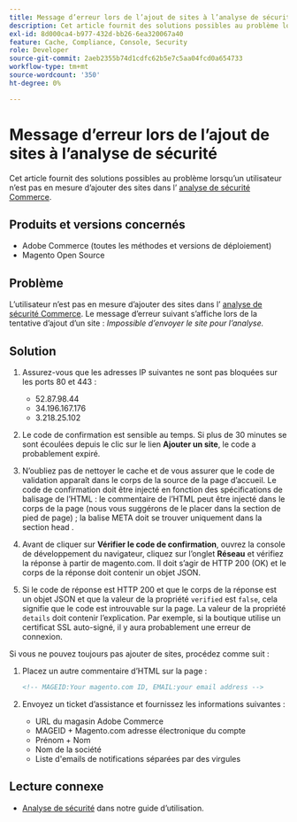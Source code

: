 ```yaml
---
title: Message d’erreur lors de l’ajout de sites à l’analyse de sécurité
description: Cet article fournit des solutions possibles au problème lorsqu’un utilisateur ne parvient pas à ajouter des sites dans le [Commerce Security Scan](https://account.magento.com/scanner/dashboard/).
exl-id: 8d000ca4-b977-432d-bb26-6ea320067a40
feature: Cache, Compliance, Console, Security
role: Developer
source-git-commit: 2aeb2355b74d1cdfc62b5e7c5aa04fcd0a654733
workflow-type: tm+mt
source-wordcount: '350'
ht-degree: 0%

---
```


# Message d’erreur lors de l’ajout de sites à l’analyse de sécurité

Cet article fournit des solutions possibles au problème lorsqu’un utilisateur n’est pas en mesure d’ajouter des sites dans l’ [analyse de sécurité Commerce](https://account.magento.com/scanner/dashboard/).

## Produits et versions concernés

* Adobe Commerce (toutes les méthodes et versions de déploiement)
* Magento Open Source

## Problème

L’utilisateur n’est pas en mesure d’ajouter des sites dans l’ [analyse de sécurité Commerce](https://account.magento.com/scanner/dashboard/). Le message d’erreur suivant s’affiche lors de la tentative d’ajout d’un site : *Impossible d’envoyer le site pour l’analyse.*

## Solution

1. Assurez-vous que les adresses IP suivantes ne sont pas bloquées sur les ports 80 et 443 :
   * 52.87.98.44
   * 34.196.167.176
   * 3.218.25.102

1. Le code de confirmation est sensible au temps. Si plus de 30 minutes se sont écoulées depuis le clic sur le lien **Ajouter un site**, le code a probablement expiré.
1. N’oubliez pas de nettoyer le cache et de vous assurer que le code de validation apparaît dans le corps de la source de la page d’accueil. Le code de confirmation doit être injecté en fonction des spécifications de balisage de l’HTML : le commentaire de l’HTML peut être injecté dans le corps de la page (nous vous suggérons de le placer dans la section de pied de page) ; la balise META doit se trouver uniquement dans la section head .
1. Avant de cliquer sur **Vérifier le code de confirmation**, ouvrez la console de développement du navigateur, cliquez sur l’onglet **Réseau** et vérifiez la réponse à partir de magento.com. Il doit s’agir de HTTP 200 (OK) et le corps de la réponse doit contenir un objet JSON.
1. Si le code de réponse est HTTP 200 et que le corps de la réponse est un objet JSON et que la valeur de la propriété `verified` est `false`, cela signifie que le code est introuvable sur la page. La valeur de la propriété `details` doit contenir l’explication. Par exemple, si la boutique utilise un certificat SSL auto-signé, il y aura probablement une erreur de connexion.

Si vous ne pouvez toujours pas ajouter de sites, procédez comme suit :

1. Placez un autre commentaire d’HTML sur la page :

   ```HTML
   <!-- MAGEID:Your magento.com ID, EMAIL:your email address -->
   ```

1. Envoyez un ticket d’assistance et fournissez les informations suivantes :
   * URL du magasin Adobe Commerce
   * MAGEID + Magento.com adresse électronique du compte
   * Prénom + Nom
   * Nom de la société
   * Liste d&#39;emails de notifications séparées par des virgules

## Lecture connexe

* [Analyse de sécurité](https://experienceleague.adobe.com/fr/docs/commerce-admin/systems/security/security-scan) dans notre guide d’utilisation.
